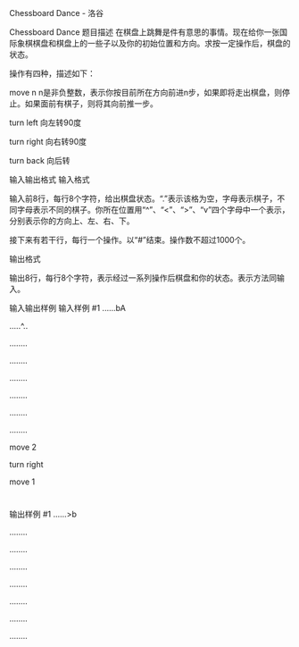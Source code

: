 



Chessboard Dance - 洛谷














Chessboard Dance
题目描述
在棋盘上跳舞是件有意思的事情。现在给你一张国际象棋棋盘和棋盘上的一些子以及你的初始位置和方向。求按一定操作后，棋盘的状态。

操作有四种，描述如下：

move n        n是非负整数，表示你按目前所在方向前进n步，如果即将走出棋盘，则停止。如果面前有棋子，则将其向前推一步。

turn left    向左转90度

turn right    向右转90度

turn back    向后转

输入输出格式
输入格式

输入前8行，每行8个字符，给出棋盘状态。“.”表示该格为空，字母表示棋子，不同字母表示不同的棋子。你所在位置用“^”、“<”、“>”、“v”四个字母中一个表示，分别表示你的方向上、左、右、下。

接下来有若干行，每行一个操作。以“#”结束。操作数不超过1000个。

输出格式

输出8行，每行8个字符，表示经过一系列操作后棋盘和你的状态。表示方法同输入。

输入输出样例
输入样例 #1
......bA
.....^..
........
........
........
........
........
........
move 2
turn right
move 1
#

输出样例 #1
......>b
........
........
........
........
........
........
........







